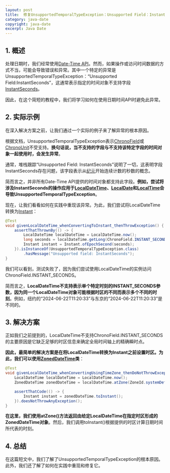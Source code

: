 ```yaml
---
layout: post
title:  修复UnsupportedTemporalTypeException：Unsupported Field：InstantSeconds
category: java-date
copyright: java-date
excerpt: Java Date
---
```


## 1. 概述

处理日期时，我们经常使用[Date-Time API](https://www.baeldung.com/java-8-date-time-intro)。然而，如果操作或访问时间数据的方式不当，可能会导致错误和异常。其中一个特定的异常是UnsupportedTemporalTypeException：“Unsupported Field:InstantSeconds”，这通常表示指定的时间对象不支持字段[InstantSeconds](https://docs.oracle.com/en/java/javase/22/docs/api/java.base/java/time/temporal/ChronoField.html#OFFSET_SECONDS)。

因此，在这个简短的教程中，我们将学习如何在使用日期时间API时避免此异常。

## 2. 实际示例

在深入解决方案之前，让我们通过一个实际的例子来了解异常的根本原因。

根据文档，UnsupportedTemporalTypeException表示[ChronoField](https://docs.oracle.com/en/java/javase/22/docs/api/java.base/java/time/temporal/ChronoField.html)或[ChronoUnit](https://docs.oracle.com/en/java/javase/22/docs/api/java.base/java/time/temporal/ChronoUnit.html)不受支持。**换句话说，当不支持的字段与不支持该特定字段的时间对象一起使用时，会发生异常**。

通常，堆栈跟踪“Unsupported Field: InstantSeconds”说明了一切，这表明字段InstantSeconds存在问题，该字段表示从[纪元](https://www.baeldung.com/java-localdate-epoch#:~:text=The%20'Epoch'%20in%20Java%20refers,Epoch%20will%20have%20negative%20values.)开始连续计数的秒数的概念。

简而言之，并非所有Date-Time API提供的时间对象都支持此字段。**例如，尝试将涉及InstantSeconds的操作应用于[LocalDateTime](https://www.baeldung.com/java-instant-vs-localdatetime#java-localdatetime)、[LocalDate](https://www.baeldung.com/java-creating-localdate-with-values)和[LocalTime](https://www.baeldung.com/java-8-date-time-intro#2-working-with-localtime)会导致UnsupportedTemporalTypeException**。

现在，让我们看看如何在实践中重现该异常。为此，我们尝试将LocalDateTime转换为[Instant](https://www.baeldung.com/java-instant-vs-localdatetime#java-instant)：

```java
@Test
void givenLocalDateTime_whenConvertingToInstant_thenThrowException() {
    assertThatThrownBy(() -> {
        LocalDateTime localDateTime = LocalDateTime.now();
        long seconds = localDateTime.getLong(ChronoField.INSTANT_SECONDS);
        Instant instant = Instant.ofEpochSecond(seconds);
    }).isInstanceOf(UnsupportedTemporalTypeException.class)
        .hasMessage("Unsupported field: InstantSeconds");
}
```

我们可以看到，测试失败了，因为我们尝试使用LocalDateTime的实例访问ChronoField.INSTANT_SECONDS。

简而言之，**LocalDateTime不支持表示单个特定时刻的INSTANT_SECONDS参数，因为同一个LocalDateTime对象可能根据时区的不同而表示多个不同的时刻**。例如，纽约的“2024-06-22T11:20:33”与东京的“2024-06-22T11:20:33”是不同的。

## 3. 解决方案

正如我们之前提到的，LocalDateTime不支持ChronoField.INSTANT_SECONDS的主要原因是它缺乏足够的时区信息来确定全局时间轴上的精确瞬时点。

**因此，最简单的解决方案是在将LocalDateTime转换为Instant之前设置时区。为此，我们可以使用[ZonedDateTime](https://www.baeldung.com/java-format-zoned-datetime-string#date_to_string)类**：

```java
@Test
void givenLocalDateTime_whenConvertingUsingTimeZone_thenDoNotThrowException() {
    LocalDateTime localDateTime = LocalDateTime.now();
    ZonedDateTime zonedDateTime = localDateTime.atZone(ZoneId.systemDefault());

    assertThatCode(() -> {
        Instant instant = zonedDateTime.toInstant();
    }).doesNotThrowAnyException();
}
```

**在这里，我们使用atZone()方法返回由给定LocalDateTime在指定时区形成的ZonedDateTime对象**。然后，我们调用toInstant()根据提供的时区计算日期时间所代表的时刻。

## 4. 总结

在这篇短文中，我们了解了UnsupportedTemporalTypeException的根本原因。此外，我们还了解了如何在实践中重现和修复它。